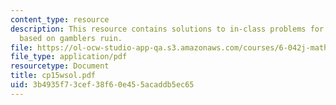 ```yaml
---
content_type: resource
description: This resource contains solutions to in-class problems for week 15, wednesday
  based on gamblers ruin.
file: https://ol-ocw-studio-app-qa.s3.amazonaws.com/courses/6-042j-mathematics-for-computer-science-fall-2005/3b4935f73cef38f60e455acaddb5ec65_cp15wsol.pdf
file_type: application/pdf
resourcetype: Document
title: cp15wsol.pdf
uid: 3b4935f7-3cef-38f6-0e45-5acaddb5ec65
---
```

